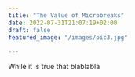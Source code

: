 ```yaml
---
title: "The Value of Microbreaks"
date: 2022-07-31T21:07:19+02:00
draft: false
featured_image: "/images/pic3.jpg"

---
```


While it is true that blablabla

